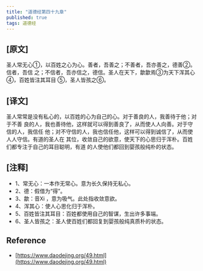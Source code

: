 ```yaml
---
title: "道德经第四十九章"
published: true
tags: 道德经
---
```


## [原文]

圣人常无心①，以百姓之心为心。善者，吾善之；不善者，吾亦善之，德善②。信者，吾信
之；不信者，吾亦信之，德信。圣人在天下，歙歙焉③为天下浑其心④，百姓皆注其耳目
⑤，圣人皆孩之⑥。

## [译文]

圣人常常是没有私心的，以百姓的心为自己的心。对于善良的人，我善待于他；对于不善
良的人，我也善待他，这样就可以得到善良了，从而使人人向善。对于守信的人，我信任
他；对不守信的人，我也信任他，这样可以得到诚信了，从而使人人守信。有道的圣人在
其位，收敛自己的欲意，使天下的心思归于浑朴。百姓们都专注于自己的耳目聪明，有道
的人使他们都回到婴孩般纯朴的状态。

## [注释]

- 1、常无心：一本作无常心。意为长久保持无私心。
- 2、德：假借为“得”。
- 3、歙：音Xi ，意为吸气。此处指收敛意欲。
- 4、浑其心：使人心思化归于浑朴。
- 5、百姓皆注其耳目：百姓都使用自己的智谋，生出许多事端。
- 6、圣人皆孩之：圣人使百姓们都回复到婴孩般纯真质朴的状态。

## Reference

- [https://www.daodejing.org/49.html](https://www.daodejing.org/49.html)